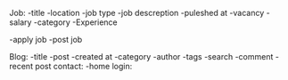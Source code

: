 Job:
-title
-location
-job type
-job descreption
-puleshed at
-vacancy
-salary
-category
-Experience

-apply job
-post job

Blog:
-title
-post
-created at
-category
-author
-tags
-search
-comment
-recent post
contact:
-home
login:
